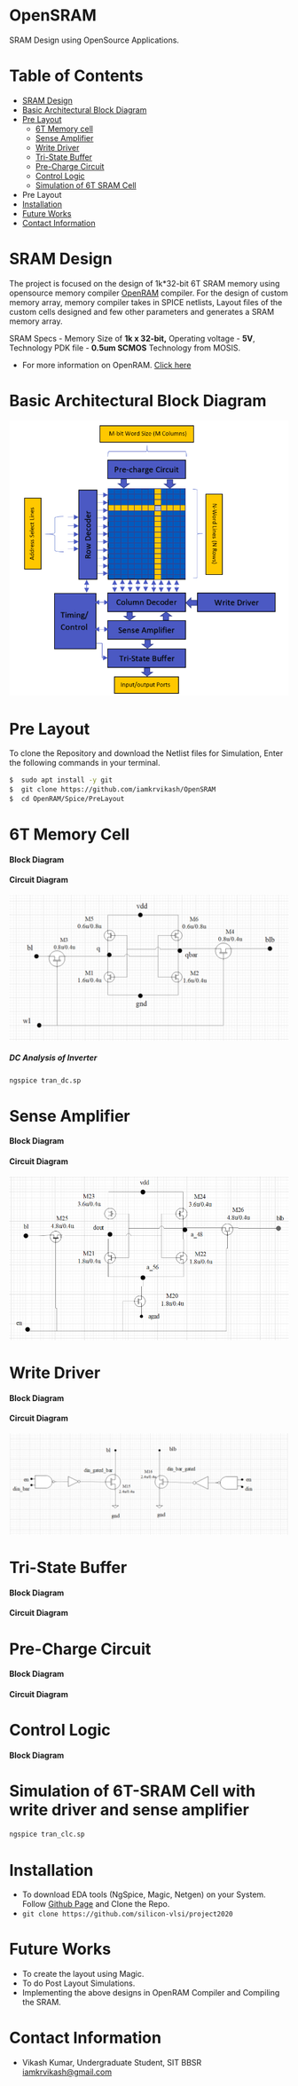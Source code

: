 
# OpenSRAM

SRAM Design using OpenSource Applications.

Table of Contents
=================
 * [SRAM Design](#sram-design)
 * [Basic Architectural Block Diagram](#basic-architectural-block-diagram)
 * [Pre Layout](#pre-layout)
    - [6T Memory cell](#6t-memory-cell)
    - [Sense Amplifier](#sense-amplifier)
    - [Write Driver](#write-driver)
    - [Tri-State Buffer](#tri-state-buffer)
    - [Pre-Charge Circuit](#pre-chrage-circuit)
    - [Control Logic](#control-logic)
    - [Simulation of 6T SRAM Cell](#simulation-of-6t-sram-cell-with-write-driver-and-sense-amplifier)
  * Pre Layout
  * [Installation](#installation)
  * [Future Works](#future-works)
  * [Contact Information](#contact-information)
   
  # SRAM Design
  The project is focused on the design of 1k*32-bit 6T SRAM memory using opensource memory compiler  [OpenRAM](https://openram.soe.ucsc.edu/) compiler. For the design of custom memory array, memory compiler takes in SPICE netlists, Layout files of the custom cells designed and few other parameters and generates a SRAM memory array.

SRAM Specs - Memory Size of **1k x 32-bit,** Operating voltage - **5V**, Technology PDK file - **0.5um SCMOS** Technology from MOSIS.
* For more information on OpenRAM. [Click here](https://github.com/VLSIDA/OpenRAM.git)


# Basic Architectural Block Diagram
![Block Diagram](/Diagram/BlockDiagram/Full_BlockDiagram.png)


# Pre Layout
To clone the Repository and download the Netlist files for Simulation,
Enter the following commands in your terminal.
```sh
$  sudo apt install -y git
$  git clone https://github.com/iamkrvikash/OpenSRAM
$  cd OpenRAM/Spice/PreLayout
```

# 6T Memory Cell
#### Block Diagram


#### Circuit Diagram
![6T Cell](/Diagram/CircuitDiagram/cell_6t.png)

##### DC Analysis of Inverter
```sh
ngspice tran_dc.sp
```



# Sense Amplifier
#### Block Diagram


#### Circuit Diagram
![Sense Amplifier](/Diagram/CircuitDiagram/sense_amp.png)

# Write Driver
#### Block Diagram


#### Circuit Diagram
![Write Driver](/Diagram/CircuitDiagram/write_driver.png)

# Tri-State Buffer
#### Block Diagram


#### Circuit Diagram


# Pre-Charge Circuit
#### Block Diagram


#### Circuit Diagram


# Control Logic
#### Block Diagram


# Simulation of 6T-SRAM Cell with write driver and sense amplifier
```sh
ngspice tran_clc.sp
```


# Installation 
*  To download EDA tools (NgSpice, Magic, Netgen) on your System. Follow [Github Page](https://github.com/silicon-vlsi/project2020#Cloning-the-Repository) and Clone the Repo.
* `git clone https://github.com/silicon-vlsi/project2020`


# Future Works
* To create the layout using Magic.
* To do Post Layout Simulations.
* Implementing the above designs in OpenRAM Compiler and Compiling the SRAM.
# Contact Information
* Vikash Kumar, Undergraduate Student, SIT BBSR  [iamkrvikash@gmail.com](mailto:iamkrvikash@gmail.com)
